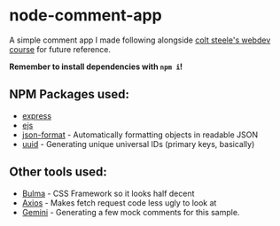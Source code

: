 # node-comment-app
A simple comment app I made following alongside [colt steele's webdev course](https://www.udemy.com/course/the-web-developer-bootcamp/) for future reference.

**Remember to install dependencies with `npm i`!**

## NPM Packages used: 

- [express](https://www.npmjs.com/package/express)
- [ejs](https://www.npmjs.com/package/ejs)
- [json-format](https://www.npmjs.com/package/json-format) - Automatically formatting objects in readable JSON
- [uuid](https://www.npmjs.com/package/uuid) - Generating unique universal IDs (primary keys, basically)

## Other tools used:

- [Bulma](https://bulma.io/) - CSS Framework so it looks half decent
- [Axios](https://github.com/axios/axios) - Makes fetch request code less ugly to look at
- [Gemini](https://gemini.google.com/) - Generating a few mock comments for this sample.

